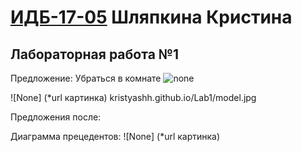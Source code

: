 # [ИДБ-17-05](https://github.com/stankin/design-part-1/wiki/list-idb-17-05) Шляпкина Кристина
## Лабораторная работа №1

Предложение: Убраться в комнате
![none](https://github.com/kristyashh.github.io/lab1/model.jpg)

![None] (*url картинка)
kristyashh.github.io/Lab1/model.jpg

Предложения после: 

Диаграмма прецедентов: 
![None] (*url картинка)
